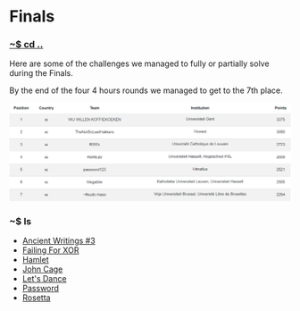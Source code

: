 # Finals

### [~$ cd ..](../)

Here are some of the challenges we managed to fully or partially solve during the Finals.

By the end of the four 4 hours rounds we managed to get to the 7th place.

![scoreboard](assets/scoreboard.png)

### ~$ ls

* [Ancient Writings #3](./ancient_writings_3/)
* [Failing For XOR](./failing_for_xor/)
* [Hamlet](./hamlet/)
* [John Cage](./john_cage/)
* [Let's Dance](./lets_dance/)
* [Password](./password/)
* [Rosetta](./rosetta/)
